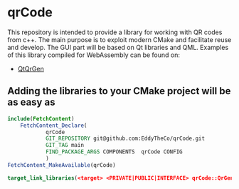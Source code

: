 # qrCode

This repository is intended to provide a library for working with QR codes from c++. The main purpose is to exploit modern CMake and facilitate reuse and develop.
The GUI part will be based on Qt libraries and QML. Examples of this library compiled for WebAssembly can be found on:
- [QtQrGen](https://eddytheco.github.io/qmlonline/wasm/?example_url=qt_qr_gen)

## Adding the libraries to your CMake project will be as easy as

```CMake
include(FetchContent)
	FetchContent_Declare(
			qrCode
			GIT_REPOSITORY git@github.com:EddyTheCo/qrCode.git
			GIT_TAG main
			FIND_PACKAGE_ARGS COMPONENTS  qrCode CONFIG  
 			)
FetchContent_MakeAvailable(qrCode)

target_link_libraries(<target> <PRIVATE|PUBLIC|INTERFACE> qrCode::QrGen qrCode::QtQrGen)
```



